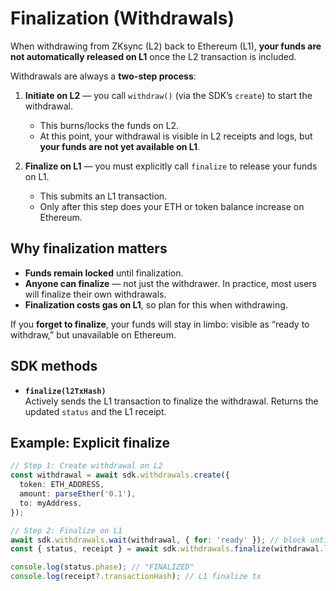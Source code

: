 # Finalization (Withdrawals)

When withdrawing from ZKsync (L2) back to Ethereum (L1), **your funds are not automatically released on L1** once the L2 transaction is included.

Withdrawals are always a **two-step process**:

1. **Initiate on L2** — you call `withdraw()` (via the SDK’s `create`) to start the withdrawal.
   - This burns/locks the funds on L2.
   - At this point, your withdrawal is visible in L2 receipts and logs, but **your funds are not yet available on L1**.

2. **Finalize on L1** — you must explicitly call `finalize` to release your funds on L1.
   - This submits an L1 transaction.
   - Only after this step does your ETH or token balance increase on Ethereum.

## Why finalization matters

- **Funds remain locked** until finalization.
- **Anyone can finalize** — not just the withdrawer. In practice, most users will finalize their own withdrawals.
- **Finalization costs gas on L1**, so plan for this when withdrawing.

If you **forget to finalize**, your funds will stay in limbo: visible as “ready to withdraw,” but unavailable on Ethereum.

## SDK methods

- **`finalize(l2TxHash)`**  
  Actively sends the L1 transaction to finalize the withdrawal. Returns the updated `status` and the L1 receipt.

## Example: Explicit finalize

```ts
// Step 1: Create withdrawal on L2
const withdrawal = await sdk.withdrawals.create({
  token: ETH_ADDRESS,
  amount: parseEther('0.1'),
  to: myAddress,
});

// Step 2: Finalize on L1
await sdk.withdrawals.wait(withdrawal, { for: 'ready' }); // block until finalizable
const { status, receipt } = await sdk.withdrawals.finalize(withdrawal.l2TxHash);

console.log(status.phase); // "FINALIZED"
console.log(receipt?.transactionHash); // L1 finalize tx
```
